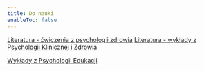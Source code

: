 ```yaml
---
title: Do nauki
enableToc: false
---
```

	
[Literatura - ćwiczenia z psychologii zdrowia](content/0.%20Hub%20notes/Literatura%20-%20ćwiczenia%20z%20psychologii%20zdrowia.md)
[Literatura - wykłady z Psychologii Klinicznej i Zdrowia](content/0.%20Hub%20notes/Literatura%20-%20wykłady%20z%20Psychologii%20Klinicznej%20i%20Zdrowia.md)

[Wykłady z Psychologii Edukacji](content/0.%20Hub%20notes/Wykłady%20z%20Psychologii%20Edukacji.md)

